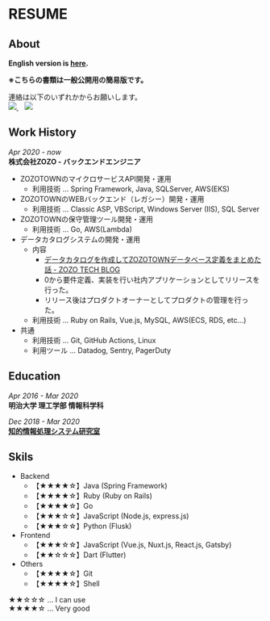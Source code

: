 # RESUME
## About

**English version is [here](https://github.com/yamamoto7/yamamoto7/blob/master/RESUME-en.md).**

**※こちらの書類は一般公開用の簡易版です。**  
  
連絡は以下のいずれかからお願いします。  
<a href="https://www.facebook.com/kenta.yamamoto.94064176">
  <img src="https://img.shields.io/badge/facebook-%231877F2.svg?&style=for-the-badge&logo=facebook&logoColor=white" />
</a>&nbsp;&nbsp;
<a href="https://www.linkedin.com/in/kentayamamoto7/">
  <img src="https://img.shields.io/badge/linkedin-%230077B5.svg?&style=for-the-badge&logo=linkedin&logoColor=white" />
</a>

## Work History
_Apr 2020 - now_  
**株式会社ZOZO - バックエンドエンジニア**  
- ZOZOTOWNのマイクロサービスAPI開発・運用
  - 利用技術 ... Spring Framework, Java, SQLServer, AWS(EKS)
- ZOZOTOWNのWEBバックエンド（レガシー）開発・運用
  - 利用技術 ... Classic ASP, VBScript, Windows Server (IIS), SQL Server
- ZOZOTOWNの保守管理ツール開発・運用
  - 利用技術 ... Go, AWS(Lambda)
- データカタログシステムの開発・運用
  - 内容
    - [データカタログを作成してZOZOTOWNデータベース定義をまとめた話 - ZOZO TECH BLOG](https://techblog.zozo.com/entry/data-catalog)
    - 0から要件定義、実装を行い社内アプリケーションとしてリリースを行った。
    - リリース後はプロダクトオーナーとしてプロダクトの管理を行った。
  - 利用技術 ... Ruby on Rails, Vue.js, MySQL, AWS(ECS, RDS, etc...)
- 共通
  - 利用技術 ... Git, GitHub Actions, Linux
  - 利用ツール ... Datadog, Sentry, PagerDuty

## Education
_Apr 2016 - Mar 2020_  
**明治大学 理工学部 情報科学科**  
  
_Dec 2018 - Mar 2020_  
**[知的情報処理システム研究室](https://int.cs.meiji.ac.jp)**  

## Skils

- Backend
  - 【★★★★☆】Java (Spring Framework)
  - 【★★★★☆】Ruby (Ruby on Rails)
  - 【★★★★☆】Go
  - 【★★★☆☆】JavaScript (Node.js, express.js)
  - 【★★★☆☆】Python (Flusk)
- Frontend
  - 【★★★☆☆】JavaScript (Vue.js, Nuxt.js, React.js, Gatsby)
  - 【★★☆☆☆】Dart (Flutter)
- Others
  - 【★★★★☆】Git
  - 【★★★★☆】Shell

★★☆☆☆ ... I can use  
★★★★☆ ... Very good  

## 


